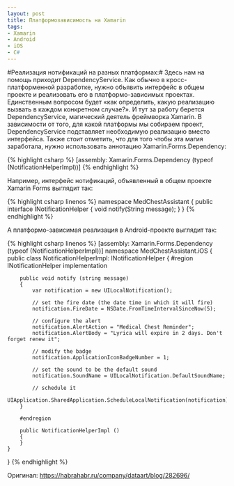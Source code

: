```yaml
---
layout: post
title: Платформозависимость на Xamarin
tags:
- Xamarin
- Android
- iOS
- С#
---
```

#Реализация нотификаций на разных платформах:#
Здесь нам на помощь приходит DependencyService.
Как обычно в кросс-платформенной разработке, нужно объявить интерфейс в общем проекте и реализовать его в платформо-зависимых проектах. Единственным вопросом будет «как определить, какую реализацию вызвать в каждом конкретном случае?». И тут за работу берется DependencyService, магический деятель фреймворка Xamarin. В зависимости от того, для какой платформы мы собираем проект, DependencyService подставляет необходимую реализацию вместо интерфейса.
Также стоит отметить, что для того чтобы эта магия заработала, нужно использовать аннотацию Xamarin.Forms.Dependency:

{% highlight csharp %}
[assembly: Xamarin.Forms.Dependency (typeof (NotificationHelperImpl))]
{% endhighlight %}

Например, интерфейс нотификаций, объявленный в общем проекте Xamarin Forms выглядит так:

{% highlight csharp linenos %}
namespace MedChestAssistant
{
    public interface INotificationHelper
    {
        void notify(String message);
    }
}
{% endhighlight %}


А платформо-зависимая реализация в Android-проекте выглядит так:

{% highlight csharp linenos %}
[assembly: Xamarin.Forms.Dependency (typeof (NotificationHelperImpl))]
namespace MedChestAssistant.iOS
{
    public class NotificationHelperImpl: INotificationHelper
    {
        #region INotificationHelper implementation

        public void notify (string message)
        {
            var notification = new UILocalNotification();

            // set the fire date (the date time in which it will fire)
            notification.FireDate = NSDate.FromTimeIntervalSinceNow(5);

            // configure the alert
            notification.AlertAction = "Medical Chest Reminder";
            notification.AlertBody = "Lyrica will expire in 2 days. Don't forget renew it";

            // modify the badge
            notification.ApplicationIconBadgeNumber = 1;

            // set the sound to be the default sound
            notification.SoundName = UILocalNotification.DefaultSoundName;

            // schedule it
            UIApplication.SharedApplication.ScheduleLocalNotification(notification);
        }

        #endregion

        public NotificationHelperImpl ()
        {
        }
    }
} 
{% endhighlight %}

Оригинал: <https://habrahabr.ru/company/dataart/blog/282696/>


